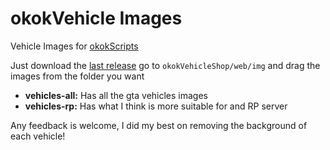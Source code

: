 # okokVehicle Images
Vehicle Images for [okokScripts](https://okok.tebex.io/)

Just download the [last release](https://github.com/SrPeterr/okokvehicle-images/releases) go to `okokVehicleShop/web/img` and drag the images from the folder you want
- **vehicles-all:** Has all the gta vehicles images
- **vehicles-rp:** Has what I think is more suitable for and RP server

Any feedback is welcome, I did my best on removing the background of each vehicle!
